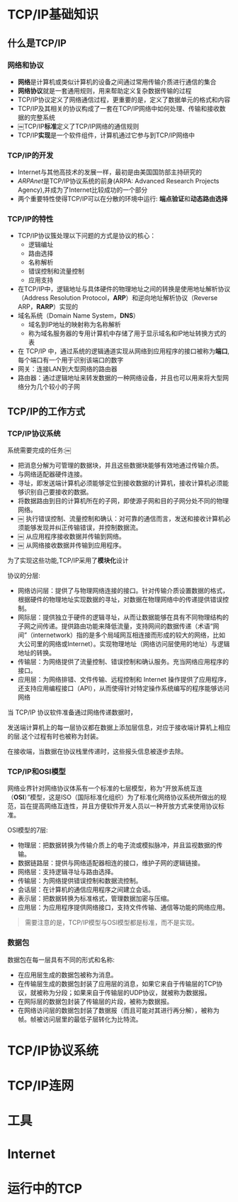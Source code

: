 # TCP/IP基础知识

## 什么是TCP/IP

### 网络和协议

* **网络**是计算机或类似计算机的设备之间通过常用传输介质进行通信的集合
* **网络协议**就是一套通用规则，用来帮助定义复杂数据传输的过程
* TCP/IP协议定义了网络通信过程，更重要的是，定义了数据单元的格式和内容
* TCP/IP及其相关的协议构成了一套在TCP/IP网络中如何处理、传输和接收数据的完整系统
* ￼TCP/IP**标准**定义了TCP/IP网络的通信规则
* TCP/IP**实现**是一个软件组件，计算机通过它参与到TCP/IP网络中

### TCP/IP的开发

* Internet与其他高技术的发展一样，最初是由美国国防部主持研究的
* *ARPAnet*是TCP/IP协议系统的前身(ARPA: Advanced Research Projects Agency),并成为了Internet比较成功的一个部分
* 两个重要特性使得TCP/IP可以在分散的环境中运行: **端点验证**和**动态路由选择**

### TCP/IP的特性

* TCP/IP协议簇处理以下问题的方式是协议的核心：
  * 逻辑编址
  * 路由选择
  * 名称解析
  * 错误控制和流量控制
  * 应用支持
* 在TCP/IP中，逻辑地址与具体硬件的物理地址之间的转换是使用地址解析协议（Address Resolution Protocol，**ARP**）和逆向地址解析协议（Reverse ARP，**RARP**）实现的
* 域名系统（Domain Name System，**DNS**）
  * 域名到IP地址的映射称为名称解析
  * 称为域名服务器的专用计算机中存储了用于显示域名和IP地址转换方式的表
* 在 TCP/IP 中，通过系统的逻辑通道实现从网络到应用程序的接口被称为**端口**,每个端口有一个用于识别该端口的数字
* 网关：连接LAN到大型网络的路由器
* 路由器：通过逻辑地址来转发数据的一种网络设备，并且也可以用来将大型网络分为几个较小的子网

## TCP/IP的工作方式

### TCP/IP协议系统

系统需要完成的任务:￼ 

* 把消息分解为可管理的数据块，并且这些数据块能够有效地通过传输介质。
* 与网络适配器硬件连接。
* 寻址，即发送端计算机必须能够定位到接收数据的计算机，接收计算机必须能够识别自己要接收的数据。
*  将数据路由到目的计算机所在的子网，即使源子网和目的子网分处不同的物理网络。
* ￼ 执行错误控制、流量控制和确认：对可靠的通信而言，发送和接收计算机必须能够发现并纠正传输错误，并控制数据流。
* ￼ 从应用程序接收数据并传输到网络。
* ￼ 从网络接收数据并传输到应用程序。

为了实现这些功能,TCP/IP采用了**模块化**设计

协议的分层:

* 网络访问层：提供了与物理网络连接的接口。针对传输介质设置数据的格式，根据硬件的物理地址实现数据的寻址，对数据在物理网络中的传递提供错误控制。
* 网际层：提供独立于硬件的逻辑寻址，从而让数据能够在具有不同物理结构的子网之间传递。提供路由功能来降低流量，支持网间的数据传递（术语“网间”（internetwork）指的是多个局域网互相连接而形成的较大的网络，比如大公司里的网络或Internet）。实现物理地址（网络访问层使用的地址）与逻辑地址的转换。
* 传输层：为网络提供了流量控制、错误控制和确认服务。充当网络应用程序的接口。
* 应用层：为网络排错、文件传输、远程控制和 Internet 操作提供了应用程序，还支持应用编程接口（API），从而使得针对特定操作系统编写的程序能够访问网络

当 TCP/IP 协议软件准备通过网络传递数据时，

发送端计算机上的每一层协议都在数据上添加层信息，对应于接收端计算机上相应的层.这个过程有时也被称为封装。

在接收端，当数据在协议栈里传递时，这些报头信息被逐步去除。

### TCP/IP和OSI模型

网络业界针对网络协议体系有一个标准的七层模型，称为“开放系统互连（**OSI**）”模型，这是ISO（国际标准化组织）为了标准化网络协议系统所做出的规范，旨在提高网络互连性，并且方便软件开发人员以一种开放方式来使用协议标准。

OSI模型的7层:

* 物理层：把数据转换为传输介质上的电子流或模拟脉冲，并且监视数据的传输。
* 数据链路层：提供与网络适配器相连的接口，维护子网的逻辑链接。
* 网络层：支持逻辑寻址与路由选择。
* 传输层：为网络提供错误控制和数据流控制。
* 会话层：在计算机的通信应用程序之间建立会话。
* 表示层：把数据转换为标准格式，管理数据加密与压缩。
* 应用层：为应用程序提供网络接口，支持文件传输、通信等功能的网络应用。

> 需要注意的是，TCP/IP模型与OSI模型都是标准，而不是实现。

### 数据包

数据包在每一层具有不同的形式和名称:

* 在应用层生成的数据包被称为消息。
* 在传输层生成的数据包封装了应用层的消息，如果它来自于传输层的TCP协议，就被称为分段；如果来自于传输层的UDP协议，就被称为数据报。
* 在网际层的数据包封装了传输层的片段，被称为数据报。
* 在网络访问层的数据包封装了数据报（而且可能对其进行再分解），被称为帧。帧被访问层里的最低子层转化为比特流。

# TCP/IP协议系统

# TCP/IP连网

# 工具

# Internet

# 运行中的TCP
